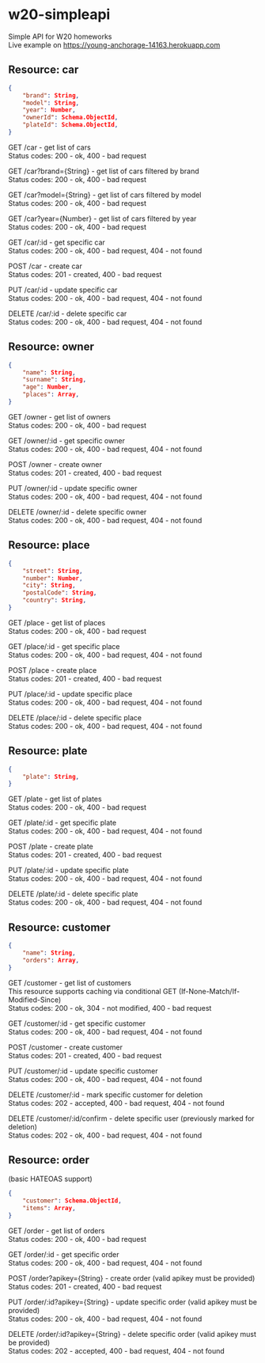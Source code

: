 # w20-simpleapi
Simple API for W20 homeworks  
Live example on https://young-anchorage-14163.herokuapp.com

## Resource: car

```json
{
	"brand": String,
	"model": String,
	"year": Number,
	"ownerId": Schema.ObjectId,
	"plateId": Schema.ObjectId, 
}
```

GET /car - get list of cars  
Status codes: 200 - ok, 400 - bad request

GET /car?brand={String} - get list of cars filtered by brand  
Status codes: 200 - ok, 400 - bad request

GET /car?model={String} - get list of cars filtered by model  
Status codes: 200 - ok, 400 - bad request

GET /car?year={Number} - get list of cars filtered by year  
Status codes: 200 - ok, 400 - bad request

GET /car/:id - get specific car  
Status codes: 200 - ok, 400 - bad request, 404 - not found

POST /car - create car  
Status codes: 201 - created, 400 - bad request

PUT /car/:id - update specific car  
Status codes: 200 - ok, 400 - bad request, 404 - not found

DELETE /car/:id - delete specific car  
Status codes: 200 - ok, 400 - bad request, 404 - not found

## Resource: owner

```json
{
	"name": String,
	"surname": String,
	"age": Number,
	"places": Array,
}
```

GET /owner - get list of owners  
Status codes: 200 - ok, 400 - bad request

GET /owner/:id - get specific owner  
Status codes: 200 - ok, 400 - bad request, 404 - not found

POST /owner - create owner  
Status codes: 201 - created, 400 - bad request

PUT /owner/:id - update specific owner  
Status codes: 200 - ok, 400 - bad request, 404 - not found

DELETE /owner/:id - delete specific owner  
Status codes: 200 - ok, 400 - bad request, 404 - not found

## Resource: place

```json
{
    "street": String,
    "number": Number,
    "city": String,
    "postalCode": String,
    "country": String,
}
```

GET /place - get list of places  
Status codes: 200 - ok, 400 - bad request

GET /place/:id - get specific place  
Status codes: 200 - ok, 400 - bad request, 404 - not found

POST /place - create place  
Status codes: 201 - created, 400 - bad request

PUT /place/:id - update specific place  
Status codes: 200 - ok, 400 - bad request, 404 - not found

DELETE /place/:id - delete specific place  
Status codes: 200 - ok, 400 - bad request, 404 - not found

## Resource: plate

```json
{
	"plate": String,
}
```

GET /plate - get list of plates  
Status codes: 200 - ok, 400 - bad request

GET /plate/:id - get specific plate  
Status codes: 200 - ok, 400 - bad request, 404 - not found

POST /plate - create plate  
Status codes: 201 - created, 400 - bad request

PUT /plate/:id - update specific plate  
Status codes: 200 - ok, 400 - bad request, 404 - not found

DELETE /plate/:id - delete specific plate  
Status codes: 200 - ok, 400 - bad request, 404 - not found

## Resource: customer

```json
{
	"name": String,
	"orders": Array,
}
```

GET /customer - get list of customers  
This resource supports caching via conditional GET (If-None-Match/If-Modified-Since)  
Status codes: 200 - ok, 304 - not modified, 400 - bad request

GET /customer/:id - get specific customer  
Status codes: 200 - ok, 400 - bad request, 404 - not found

POST /customer - create customer  
Status codes: 201 - created, 400 - bad request

PUT /customer/:id - update specific customer  
Status codes: 200 - ok, 400 - bad request, 404 - not found

DELETE /customer/:id - mark specific customer for deletion  
Status codes: 202 - accepted, 400 - bad request, 404 - not found

DELETE /customer/:id/confirm - delete specific user (previously marked for deletion)  
Status codes: 202 - ok, 400 - bad request, 404 - not found

## Resource: order
(basic HATEOAS support)

```json
{
	"customer": Schema.ObjectId,
	"items": Array,
}
```

GET /order - get list of orders   
Status codes: 200 - ok, 400 - bad request

GET /order/:id - get specific order  
Status codes: 200 - ok, 400 - bad request, 404 - not found

POST /order?apikey={String} - create order (valid apikey must be provided)  
Status codes: 201 - created, 400 - bad request

PUT /order/:id?apikey={String} - update specific order (valid apikey must be provided)  
Status codes: 200 - ok, 400 - bad request, 404 - not found

DELETE /order/:id?apikey={String} - delete specific order (valid apikey must be provided)  
Status codes: 202 - accepted, 400 - bad request, 404 - not found
